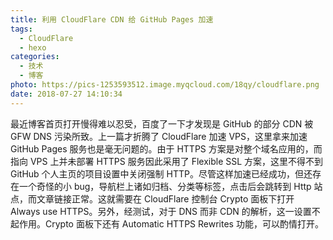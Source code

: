 ```yaml
---
title: 利用 CloudFlare CDN 给 GitHub Pages 加速
tags:
  - CloudFlare
  - hexo
categories:
  - 技术
  - 博客
photo: https://pics-1253593512.image.myqcloud.com/18qy/cloudflare.png
date: 2018-07-27 14:10:34
---
```



最近博客首页打开慢得难以忍受，百度了一下才发现是 GitHub 的部分 CDN 被 GFW DNS 污染所致。上一篇才折腾了 CloudFlare 加速 VPS，这里拿来加速 GitHub Pages 服务也是毫无问题的。由于 HTTPS 方案是对整个域名应用的，而指向 VPS 上并未部署 HTTPS 服务因此采用了 Flexible SSL 方案，这里不得不到 GitHub 个人主页的项目设置中关闭强制 HTTP。尽管这样加速已经成功，但还存在一个奇怪的小 bug，导航栏上诸如归档、分类等标签，点击后会跳转到 Http 站点，而文章链接正常。这就需要在 CloudFlare 控制台 Crypto 面板下打开 Always use HTTPS。另外，经测试，对于 DNS 而非 CDN 的解析，这一设置不起作用。Crypto 面板下还有 Automatic HTTPS Rewrites 功能，可以酌情打开。

<!--more-->
